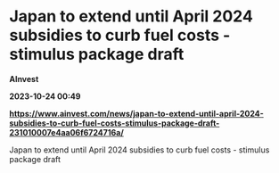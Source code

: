 # Japan to extend until April 2024 subsidies to curb fuel costs - stimulus package draft
**AInvest**

**2023-10-24 00:49**

**https://www.ainvest.com/news/japan-to-extend-until-april-2024-subsidies-to-curb-fuel-costs-stimulus-package-draft-231010007e4aa06f6724716a/**

Japan to extend until April 2024 subsidies to curb fuel costs - stimulus package draft